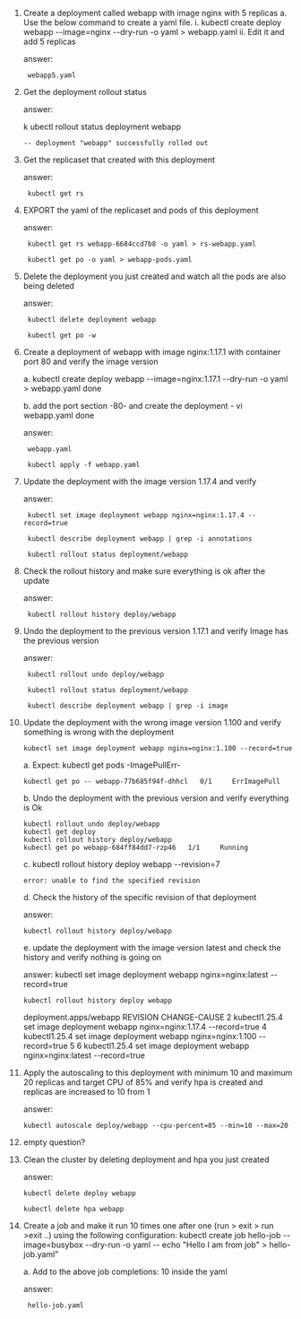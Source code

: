 1. Create a deployment called webapp with image nginx with 5 replicas
    a. Use the below command to create a yaml file.
     i. kubectl create deploy webapp --image=nginx --dry-run -o yaml > webapp.yaml
     ii. Edit it and add 5 replicas

    answer:
 
        webapp5.yaml

2. Get the deployment rollout status 

    answer: 

   k    ubectl rollout status deployment webapp  

       -- deployment "webapp" successfully rolled out

3. Get the replicaset that created with this deployment

    answer:

        kubectl get rs 

4. EXPORT the yaml of the replicaset and pods of this deployment

    answer:

        kubectl get rs webapp-6684ccd7b8 -o yaml > rs-webapp.yaml 

        kubectl get po -o yaml > webapp-pods.yaml

5. Delete the deployment you just created and watch all the pods are also being
    deleted

    answer:

        kubectl delete deployment webapp 

        kubectl get po -w

6. Create a deployment of webapp with image nginx:1.17.1 with container port 80 and
     verify the image version

    a. kubectl create deploy webapp --image=nginx:1.17.1 --dry-run -o yaml >
    webapp.yaml 
    done

    b. add the port section -80- and create the deployment - vi webapp.yaml done

    answer: 

        webapp.yaml 

        kubectl apply -f webapp.yaml

7. Update the deployment with the image version 1.17.4 and verify

    answer:

        kubectl set image deployment webapp nginx=nginx:1.17.4 --record=true 

        kubectl describe deployment webapp | grep -i annotations

        kubectl rollout status deployment/webapp

8. Check the rollout history and make sure everything is ok after the update

    answer:

        kubectl rollout history deploy/webapp

9. Undo the deployment to the previous version 1.17.1 and verify Image has the
    previous version

    answer:

        kubectl rollout undo deploy/webapp

        kubectl rollout status deployment/webapp

        kubectl describe deployment webapp | grep -i image

10. Update the deployment with the wrong image version 1.100 and verify something is
    wrong with the deployment

        kubectl set image deployment webapp nginx=nginx:1.100 --record=true

    a. Expect: kubectl get pods -ImagePullErr-

        kubectl get po -- webapp-77b685f94f-dhhcl   0/1     ErrImagePull

    b. Undo the deployment with the previous version and verify everything is Ok

        kubectl rollout undo deploy/webapp
        kubectl get deploy
        kubectl rollout history deploy/webapp
        kubectl get po webapp-684ff84dd7-rzp46   1/1     Running

    c. kubectl rollout history deploy webapp --revision=7

        error: unable to find the specified revision

    d. Check the history of the specific revision of that deployment

    answer:

        kubectl rollout history deploy/webapp

    e. update the deployment with the image version latest and check the history
    and verify nothing is going on

    answer:
        kubectl set image deployment webapp nginx=nginx:latest --record=true

        kubectl rollout history deploy webapp 
    
    deployment.apps/webapp 
    REVISION  CHANGE-CAUSE
    2         kubectl1.25.4 set image deployment webapp nginx=nginx:1.17.4 --record=true
    4         kubectl1.25.4 set image deployment webapp nginx=nginx:1.100 --record=true
    5         <none>
    6         kubectl1.25.4 set image deployment webapp nginx=nginx:latest --record=true
    

11. Apply the autoscaling to this deployment with minimum 10 and maximum 20 replicas
        and target CPU of 85% and verify hpa is created and replicas are increased to 10 from 1

    answer:

        kubectl autoscale deploy/webapp --cpu-percent=85 --min=10 --max=20

12. empty question?

13. Clean the cluster by deleting deployment and hpa you just created

    answer:

        kubectl delete deploy webapp

        kubectl delete hpa webapp

14. Create a job and make it run 10 times one after one (run > exit > run >exit ..) using
        the following configuration:
    kubectl create job hello-job --image=busybox --dry-run -o yaml -- echo "Hello I am
    from job" > hello-job.yaml”

    a. Add to the above job completions: 10 inside the yaml
    
    answer: 

         hello-job.yaml